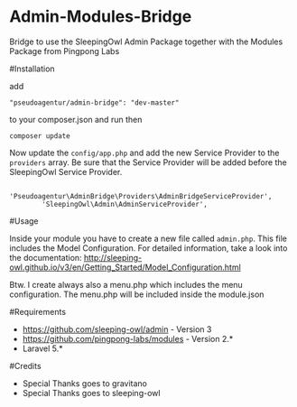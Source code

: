 # Admin-Modules-Bridge
Bridge to use the SleepingOwl Admin Package together with the Modules Package from Pingpong Labs

#Installation

add 

```
"pseudoagentur/admin-bridge": "dev-master"
```

to your composer.json and run then

```
composer update
```


Now update the `config/app.php` and add the new Service Provider to the `providers` array.
Be sure that the Service Provider will be added before the SleepingOwl Service Provider.

```
		'Pseudoagentur\AdminBridge\Providers\AdminBridgeServiceProvider',
		'SleepingOwl\Admin\AdminServiceProvider',
```

#Usage

Inside your module you have to create a new file called `admin.php`.
This file includes the Model Configuration.
For detailed information, take a look into the documentation: http://sleeping-owl.github.io/v3/en/Getting_Started/Model_Configuration.html

Btw. I create always also a menu.php which includes the menu configuration.
The menu.php will be included inside the module.json

#Requirements

* https://github.com/sleeping-owl/admin - Version 3
* https://github.com/pingpong-labs/modules - Version 2.*
* Laravel 5.*

#Credits
* Special Thanks goes to gravitano
* Special Thanks goes to sleeping-owl